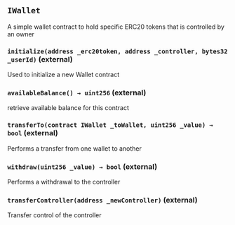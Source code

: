 ## `IWallet`



A simple wallet contract to hold specific ERC20 tokens that is controlled by an owner




### `initialize(address _erc20token, address _controller, bytes32 _userId)` (external)

Used to initialize a new Wallet contract





### `availableBalance() → uint256` (external)

retrieve available balance for this contract





### `transferTo(contract IWallet _toWallet, uint256 _value) → bool` (external)

Performs a transfer from one wallet to another





### `withdraw(uint256 _value) → bool` (external)

Performs a withdrawal to the controller





### `transferController(address _newController)` (external)

Transfer control of the controller








